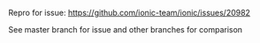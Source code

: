 Repro for issue: https://github.com/ionic-team/ionic/issues/20982

See master branch for issue and other branches for comparison